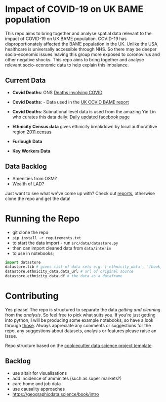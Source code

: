 Impact of COVID-19 on UK BAME population
==============================

This repo aims to bring together and analyse spatial data relevant to the impact of COVID-19 on UK BAME population. COVID-19 has disproportionately affected the BAME population in the UK. Unlike the USA, healthcare is universally accessible through NHS. So there may be deeper socio-economic issues leaving this group more exposed to coronovirus and other negative shocks. This repo aims to bring together and analyse relevant socio-economic data to help explain this imbalance.

## Current Data 
- **Covid Deaths**: ONS [Deaths involving COVID](https://www.ons.gov.uk/peoplepopulationandcommunity/birthsdeathsandmarriages/deaths/datasets/deathsinvolvingcovid19intheuk)
- **Covid Deaths**: - Data used in the [UK COVID BAME report](https://www.gov.uk/government/publications/covid-19-review-of-disparities-in-risks-and-outcomes)
- **Covid Deaths**: Subnational level data is used from the amazing Yin Lin who curates this data daily: [Daily updated facebook page](https://www.facebook.com/groups/224857015370702/)

- **Ethnicity Census data** gives ethnicity breakdown by local authoratitive region [2011 census](https://www.ethnicity-facts-figures.service.gov.uk/uk-population-by-ethnicity/national-and-regional-populations/regional-ethnic-diversity/latest#data-sources)
- **Furlough Data**
- **Key Workers Data**

## Data Backlog 
- Amenities from OSM?
- Wealth of LAD?

Just want to see what we've come up with? Check out [reports](reports), otherwise clone the repo and get the data!

# Running the Repo
- git clone the repo
- `pip install -r requirements.txt`
- to start the data import - run `src/data/datastore.py`
- then can import cleaned data from `data/interim`
- to use in notebooks;
```python
import datastore
datastore.lib # gives list of data sets e.g. ['ethnicity_data', 'fbook_covid_data']
datastore.ethnicity_data.data_url # url of original source
datastore.ethnicity_data.df # the data as a dataframe
```

# Contributing
Yes please! The repo is structured to separate the data *getting and cleaning* from the *analysis*. So feel free to pick what suits you. If you're just getting into python, I will be producing some example notebooks, so have a look through [those](notebooks). Always appreciate any comments or suggestions for the repo, any suggestions about datasets, analysis or features please raise an issue. 
 
Repo structure based on the [cookiecutter data science project template](https://drivendata.github.io/cookiecutter-data-science/)

## Backlog 
- use altair for visualisations
- add incidence of amminites (such as super markets?)
- care home and job data
- use causality approaches
- https://geographicdata.science/book/intro 
